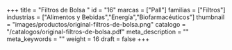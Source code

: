 +++
title = "Filtros de Bolsa "
id = "16"
marcas = ["Pall"]
familias = ["Filtros"]
industrias = ["Alimentos y Bebidas","Energía","Biofarmacéuticos"]
thumbnail = "images/productos/original-filtros-de-bolsa.png"
catalogo = "/catalogos/original-filtros-de-bolsa.pdf"
meta_description = ""
meta_keywords = ""
weight = 16
draft = false
+++
